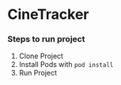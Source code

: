 # CineTracker

### Steps to run project
1. Clone Project
1. Install Pods with `pod install`
1. Run Project